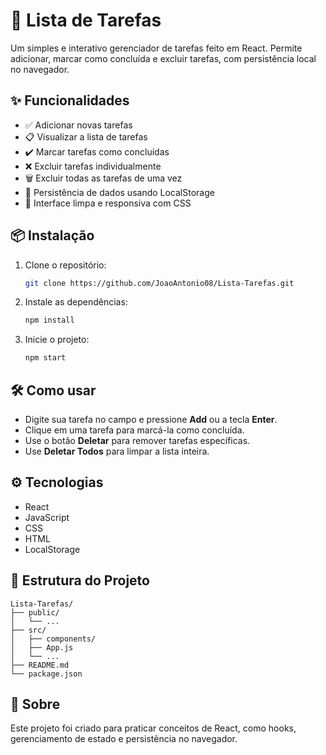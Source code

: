 # 📝 Lista de Tarefas

Um simples e interativo gerenciador de tarefas feito em React. Permite adicionar, marcar como concluída e excluir tarefas, com persistência local no navegador.

## ✨ Funcionalidades

- ✅ Adicionar novas tarefas
- 📋 Visualizar a lista de tarefas
- ✔️ Marcar tarefas como concluídas
- ❌ Excluir tarefas individualmente
- 🗑️ Excluir todas as tarefas de uma vez
- 💾 Persistência de dados usando LocalStorage
- 🎨 Interface limpa e responsiva com CSS

## 📦 Instalação

1. Clone o repositório:
   ```bash
   git clone https://github.com/JoaoAntonio08/Lista-Tarefas.git
   ```
2. Instale as dependências:
   ```bash
   npm install
   ```
3. Inicie o projeto:
   ```bash
   npm start
   ```

## 🛠️ Como usar

- Digite sua tarefa no campo e pressione **Add** ou a tecla **Enter**.
- Clique em uma tarefa para marcá-la como concluída.
- Use o botão **Deletar** para remover tarefas específicas.
- Use **Deletar Todos** para limpar a lista inteira.

## ⚙️ Tecnologias

- React
- JavaScript
- CSS
- HTML
- LocalStorage

## 📁 Estrutura do Projeto

```
Lista-Tarefas/
├── public/
│   └── ...
├── src/
│   ├── components/
│   ├── App.js
│   └── ...
├── README.md
└── package.json
```

## 🙋 Sobre

Este projeto foi criado para praticar conceitos de React, como hooks, gerenciamento de estado e persistência no navegador.
